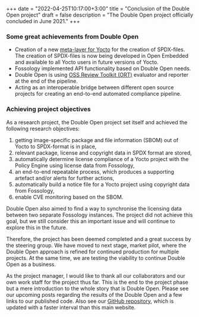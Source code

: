 +++ 
date = "2022-04-25T10:17:00+3:00" 
title = "Conclusion of the Double Open project" 
draft = false 
description = "The Double Open project officially concluded in June 2021." 
+++

### **Some great achievements from Double Open**

* Creation of a new [meta-layer for Yocto](https://github.com/doubleopen-project/meta-doubleopen) for the creation of SPDX-files. The creation of SPDX-files is now being developed in Open Embedded and available to all Yocto users in future versions of Yocto.  
* Fossology implemented API functionality based on Double Open needs.  
* Double Open is using [OSS Review Toolkit (ORT)](https://github.com/doubleopen-project/ort) evaluator and reporter at the end of the pipeline.  
* Acting as an interoperable bridge between different open source projects for creating an end-to-end automated compliance pipeline.  

### **Achieving project objectives**

As a research project, the Double Open project set itself and achieved the following research objectives:
1. getting image-specific package and file information (SBOM) out of Yocto to SPDX-format is in place,  
2. relevant package, license and copyright data in SPDX format are stored,  
3. automatically determine license compliance of a Yocto project with the Policy Engine using license data from Fossology,  
4. an end-to-end repeatable process, which produces a supporting artefact and/or alerts for further actions,  
5. automatically build a notice file for a Yocto project using copyright data from Fossology,  
6. enable CVE monitoring based on the SBOM.  

Double Open also aimed to find a way to synchronise the licensing data between two separate Fossology instances. The project did not achieve this goal, but we still consider this an important issue and will continue to explore this in the future.  

Therefore, the project has been deemed completed and a great success by the steering group. We have moved to next stage, market pilot, where the Double Open approach is refined for continued production for multiple projects. At the same time, we are testing the viability to continue Double Open as a business.  

As the project manager, I would like to thank all our collaborators and our own work staff for the project thus far. This is the end to the project phase but a mere introduction to the whole story that is Double Open. Please see our upcoming posts regarding the results of the Double Open and a few links to our published code. Also see our [GitHub repository](https://github.com/doubleopen-project), which is updated with a faster interval than this main website.  
